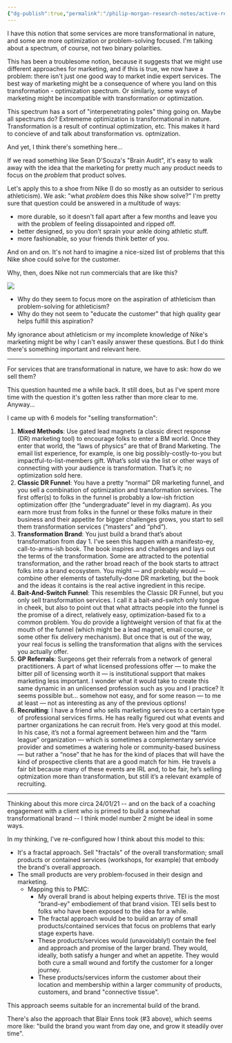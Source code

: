 ```yaml
---
{"dg-publish":true,"permalink":"/philip-morgan-research-notes/active-research/marketing/marketing-for-non-commodities/selling-transformation/"}
---
```


I have this notion that some services are more transformational in nature, and some are more optimization or problem-solving focused. I'm talking about a spectrum, of course, not two binary polarities.

This has been a troublesome notion, because it suggests that we might use different approaches for marketing, and if this is true, we now have a problem: there isn't just one good way to market indie expert services. The best way of marketing might be a consequence of where you land on this transformation - optimization spectrum. Or similarly, some ways of marketing might be incompatible with transformation or optimization.

This spectrum has a sort of "interpenetrating poles" thing going on. Maybe all spectrums do? Extrememe optimization is transformational in nature. Transformation is a result of continual optimization, etc. This makes it hard to concieve of and talk about transformation vs. optmization.

And yet, I think there's something here...

If we read something like Sean D'Souza's "Brain Audit", it's easy to walk away with the idea that the marketing for pretty much any product needs to focus on the *problem* that product solves.

Let's apply this to a shoe from Nike (I do so mostly as an outsider to serious athleticism). We ask: "what *problem* does this Nike show solve?" I'm pretty sure that question could be answered in a multitude of ways:

- more durable, so it doesn't fall apart after a few months and leave you with the problem of feeling dissapointed and ripped off. 
- better designed, so you don't sprain your ankle doing athletic stuff.
- more fashionable, so your friends think better of you.

And on and on. It's not hard to imagine a nice-sized list of problems that this Nike shoe could solve for the customer.

Why, then, does Nike not run commercials that are like this?

![](https://media.giphy.com/media/dJEMs13SrsiuA/giphy.gif)

- Why do they seem to focus more on the aspiration of athleticism than problem-solving for athleticism?
- Why do they not seem to "educate the customer" that high quality gear helps fulfill this aspiration?

My ignorance about athleticism or my incomplete knowledge of Nike's marketing might be why I can't easily answer these questions. But I do think there's something important and relevant here.

---

For services that are transformational in nature, we have to ask: how do we sell them?

This question haunted me a while back. It still does, but as I've spent more time with the question it's gotten less rather than more clear to me. Anyway...

I came up with 6 models for "selling transformation":

1. **Mixed Methods**: Use gated lead magnets (a classic direct response (DR) marketing tool) to encourage folks to enter a BM world. Once they enter that world, the “laws of physics” are that of Brand Marketing. The email list experience, for example, is one big possibly-costly-to-you but impactful-to-list-members gift. What’s sold via the list or other ways of connecting with your audience is transformation. That’s it; no optimization sold here.
2. **Classic DR Funnel**: You have a pretty “normal” DR marketing funnel, and you sell a combination of optimization and transformation services. The first offer(s) to folks in the funnel is probably a low-ish friction optimization offer (the “undergraduate” level in my diagram). As you earn more trust from folks in the funnel or these folks mature in their business and their appetite for bigger challenges grows, you start to sell them transformation services (“masters” and “phd”).
3. **Transformation Brand**: You just build a brand that’s about transformation from day 1. I’ve seen this happen with a manifesto-ey, call-to-arms-ish book. The book inspires and challenges and lays out the terms of the transformation. Some are attracted to the potential transformation, and the rather broad reach of the book starts to attract folks into a brand ecosystem. You might — and probably would — combine other elements of tastefully-done DR marketing, but the book and the ideas it contains is the real active ingredient in this recipe.
4. **Bait-And-Switch Funnel**: This resembles the Classic DR Funnel, but you only sell transformation services. I call it a bait-and-switch only tongue in cheek, but also to point out that what attracts people into the funnel is the promise of a direct, relatively easy, optimization-based fix to a common problem. You _do_ provide a lightweight version of that fix at the mouth of the funnel (which might be a lead magnet, email course, or some other fix delivery mechanism). But once that is out of the way, your real focus is selling the transformation that aligns with the services you actually offer.
5. **GP Referrals**: Surgeons get their referrals from a network of general practitioners. A part of what licensed professions offer — to make the bitter pill of licensing worth it — is institutional support that makes marketing less important. I wonder what it would take to create this same dynamic in an unlicensed profession such as you and I practice? It seems possible but… somehow not easy, and for some reason — to me at least — not as interesting as any of the previous options!
6. **Recruiting**: I have a friend who sells marketing services to a certain type of professional services firms. He has really figured out what events and partner organizations he can recruit from. He’s very good at this model. In his case, it’s not a formal agreement between him and the “farm league” organization — which is sometimes a complementary service provider and sometimes a watering hole or community-based business — but rather a “nose” that he has for the kind of places that will have the kind of prospective clients that are a good match for him. He travels a fair bit because many of these events are IRL and, to be fair, he’s selling optmization more than transformation, but still it’s a relevant example of recruiting.

---

Thinking about this more circa 24/01/21 -- and on the back of a coaching engagement with a client who is primed to build a somewhat transformational brand -- I think model number 2 might be ideal in some ways.

In my thinking, I've re-configured how I think about this model to this:

- It's a fractal approach. Sell "fractals" of the overall transformation; small products or contained services (workshops, for example) that embody the brand's overall approach.
- The small products are very problem-focused in their design and marketing.
	- Mapping this to PMC:
		- My overall brand is about helping experts thrive. TEI is the most "brand-ey" embodiement of that brand vision. TEI sells best to folks who have been exposed to the idea for a while.
		- The fractal approach would be to build an array of small products/contained services that focus on problems that early stage experts have.
		- These products/services would (unavoidably!) contain the feel and approach and promise of the larger brand. They would, ideally, both satisfy a hunger and whet an appetite. They would both cure a small wound and fortify the customer for a longer journey.
		- These products/services inform the customer about their location and membership within a larger community of products, customers, and brand "connective tissue".


This approach seems suitable for an incremental build of the brand.

There's also the approach that Blair Enns took (#3 above), which seems more like: "build the brand you want from day one, and grow it steadily over time".